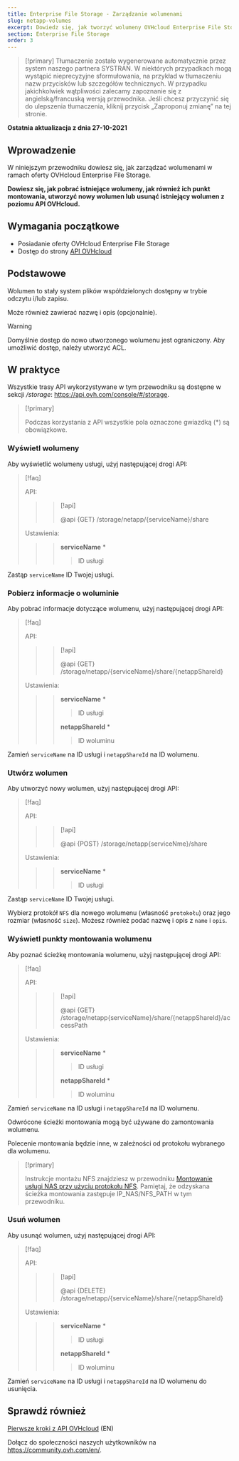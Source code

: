 ```yaml
---
title: Enterprise File Storage - Zarządzanie wolumenami
slug: netapp-volumes
excerpt: Dowiedz się, jak tworzyć wolumeny OVHcloud Enterprise File Storage i zarządzać nimi za pomocą API OVHcloud
section: Enterprise File Storage
order: 3
---
```


> [!primary]
> Tłumaczenie zostało wygenerowane automatycznie przez system naszego partnera SYSTRAN. W niektórych przypadkach mogą wystąpić nieprecyzyjne sformułowania, na przykład w tłumaczeniu nazw przycisków lub szczegółów technicznych. W przypadku jakichkolwiek wątpliwości zalecamy zapoznanie się z angielską/francuską wersją przewodnika. Jeśli chcesz przyczynić się do ulepszenia tłumaczenia, kliknij przycisk „Zaproponuj zmianę” na tej stronie.
>

**Ostatnia aktualizacja z dnia 27-10-2021**

## Wprowadzenie

W niniejszym przewodniku dowiesz się, jak zarządzać wolumenami w ramach oferty OVHcloud Enterprise File Storage.

**Dowiesz się, jak pobrać istniejące wolumeny, jak również ich punkt montowania, utworzyć nowy wolumen lub usunąć istniejący wolumen z poziomu API OVHcloud.**

## Wymagania początkowe

- Posiadanie oferty OVHcloud Enterprise File Storage
- Dostęp do strony [API OVHcloud](https://api.ovh.com/)

## Podstawowe

Wolumen to stały system plików współdzielonych dostępny w trybie odczytu i/lub zapisu.

Może również zawierać nazwę i opis (opcjonalnie).

> [!warning]
>
> Domyślnie dostęp do nowo utworzonego wolumenu jest ograniczony. Aby umożliwić dostęp, należy utworzyć ACL.
>

## W praktyce

Wszystkie trasy API wykorzystywane w tym przewodniku są dostępne w sekcji */storage*: <https://api.ovh.com/console/#/storage>.

> [!primary]
>
> Podczas korzystania z API wszystkie pola oznaczone gwiazdką (\*) są obowiązkowe.
>

### Wyświetl wolumeny

Aby wyświetlić wolumeny usługi, użyj następującej drogi API:

> [!faq]
>
> API:
>
>> > [!api]
>> >
>> > @api {GET} /storage/netapp/{serviceName}/share
>> >
>>
>
> Ustawienia:
>
>> > **serviceName** *
>> >
>> >> ID usługi
>> >
>

Zastąp `serviceName` ID Twojej usługi.

### Pobierz informacje o woluminie

Aby pobrać informacje dotyczące wolumenu, użyj następującej drogi API:

> [!faq]
>
> API:
>
>> > [!api]
>> >
>> > @api {GET} /storage/netapp/{serviceName}/share/{netappShareId}
>> >
>>
>
> Ustawienia:
>
>> > **serviceName** *
>> >
>> >> ID usługi
>> >
>> > **netappShareId** *
>> >
>> >> ID woluminu
>

Zamień `serviceName` na ID usługi i `netappShareId` na ID wolumenu.

### Utwórz wolumen

Aby utworzyć nowy wolumen, użyj następującej drogi API:

> [!faq]
>
> API:
>
>> > [!api]
>> >
>> > @api {POST} /storage/netapp{serviceNme}/share
>> >
>>
>
> Ustawienia:
>
>> > **serviceName** *
>> >
>> >> ID usługi
>> >
>

Zastąp `serviceName` ID Twojej usługi.

Wybierz protokół `NFS` dla nowego wolumenu (własność `protokołu`) oraz jego rozmiar (własność `size`).
Możesz również podać nazwę i opis z `name` i `opis`.

### Wyświetl punkty montowania wolumenu

Aby poznać ścieżkę montowania wolumenu, użyj następującej drogi API:

> [!faq]
>
> API:
>
>> > [!api]
>> >
>> > @api {GET} /storage/netapp{serviceName}/share/{netappShareId}/accessPath
>> >
>>
>
> Ustawienia:
>
>> > **serviceName** *
>> >
>> >> ID usługi
>> >
>> > **netappShareId** *
>> >
>> >> ID woluminu
>

Zamień `serviceName` na ID usługi i `netappShareId` na ID wolumenu.

Odwrócone ścieżki montowania mogą być używane do zamontowania wolumenu.

Polecenie montowania będzie inne, w zależności od protokołu wybranego dla wolumenu.  

> [!primary]
>
> Instrukcje montażu NFS znajdziesz w przewodniku [Montowanie usługi NAS przy użyciu protokołu NFS](https://docs.ovh.com/pl/storage/nas-nfs/).
> Pamiętaj, że odzyskana ścieżka montowania zastępuje IP_NAS/NFS_PATH w tym przewodniku.
>  

### Usuń wolumen

Aby usunąć wolumen, użyj następującej drogi API:  

> [!faq]
>
> API:
>
>> > [!api]
>> >
>> > @api {DELETE} /storage/netapp/{serviceName}/share/{netappShareId}
>> >
>>
>
> Ustawienia:
>
>> > **serviceName** *
>> >
>> >> ID usługi
>> >
>> > **netappShareId** *
>> >
>> >> ID woluminu
>

Zamień `serviceName` na ID usługi i `netappShareId` na ID wolumenu do usunięcia.

## Sprawdź również

[Pierwsze kroki z API OVHcloud](https://docs.ovh.com/gb/en/api/first-steps-with-ovh-api/) (EN)

Dołącz do społeczności naszych użytkowników na <https://community.ovh.com/en/>.
